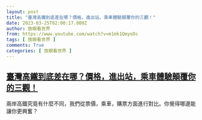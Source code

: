 ```yaml
---
layout: post
title: "臺灣高鐵到底差在哪？價格，進出站，乘車體驗顛覆你的三觀！"
date: 2023-03-25T02:00:17.000Z
author: 放眼看世界
from: https://www.youtube.com/watch?v=m1mk1QmyoDc
tags: [ 放眼看世界 ]
comments: True
categories: [ 放眼看世界 ]
---
```

<!--1679709617000-->
[臺灣高鐵到底差在哪？價格，進出站，乘車體驗顛覆你的三觀！](https://www.youtube.com/watch?v=m1mk1QmyoDc)
------

<div>
兩岸高鐵究竟有什麼不同，我們從票價，乘車，購票方面進行對比。你覺得哪邊能讓你更興奮？
</div>
